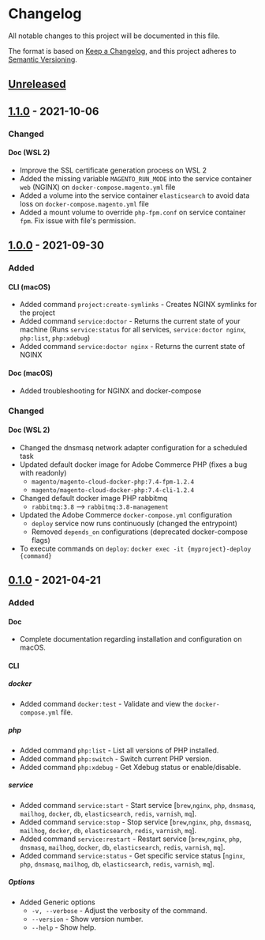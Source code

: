 # Changelog
All notable changes to this project will be documented in this file.

The format is based on [Keep a Changelog](https://keepachangelog.com/en/1.1.0/),
and this project adheres to [Semantic Versioning](https://semver.org/spec/v2.0.0.html).






## [Unreleased]



## [1.1.0] - 2021-10-06
### Changed
#### Doc (WSL 2)
- Improve the SSL certificate generation process on WSL 2
- Added the missing variable `MAGENTO_RUN_MODE` into the service container `web` (NGINX) on `docker-compose.magento.yml` file
- Added a volume into the service container `elasticsearch` to avoid data loss on `docker-compose.magento.yml` file
- Added a mount volume to override `php-fpm.conf` on service container `fpm`. Fix issue with file's permission.


## [1.0.0] - 2021-09-30
### Added

#### CLI (macOS)
- Added command `project:create-symlinks` - Creates NGINX symlinks for the project
- Added command `service:doctor` - Returns the current state of your machine (Runs `service:status` for all services, `service:doctor nginx`, `php:list`, `php:xdebug`)
- Added command `service:doctor nginx` - Returns the current state of NGINX

#### Doc (macOS)
- Added troubleshooting for NGINX and docker-compose

### Changed
#### Doc (WSL 2)
- Changed the dnsmasq network adapter configuration for a scheduled task
- Updated default docker image for Adobe Commerce PHP (fixes a bug with readonly)
  - `magento/magento-cloud-docker-php:7.4-fpm-1.2.4`
  - `magento/magento-cloud-docker-php:7.4-cli-1.2.4`
- Changed default docker image PHP rabbitmq
  - `rabbitmq:3.8` --> `rabbitmq:3.8-management`
- Updated the Adobe Commerce `docker-compose.yml` configuration
  - `deploy` service now runs continuously (changed the entrypoint)
  - Removed `depends_on` configurations (deprecated docker-compose flags)
- To execute commands on `deploy`: `docker exec -it {myproject}-deploy {command}`



## [0.1.0] - 2021-04-21
### Added
#### Doc
- Complete documentation regarding installation and configuration on macOS.

#### CLI
##### docker
- Added command `docker:test` - Validate and view the `docker-compose.yml` file.

##### php
- Added command `php:list` - List all versions of PHP installed.
- Added command `php:switch` - Switch current PHP version.
- Added command `php:xdebug` - Get Xdebug status or enable/disable.

##### service
- Added command `service:start` - Start service [`brew`,`nginx`, `php`, `dnsmasq`, `mailhog`, `docker`, `db`, `elasticsearch`, `redis`, `varnish`, `mq`].
- Added command `service:stop` - Stop service [`brew`,`nginx`, `php`, `dnsmasq`, `mailhog`, `docker`, `db`, `elasticsearch`, `redis`, `varnish`, `mq`].
- Added command `service:restart` - Restart service [`brew`,`nginx`, `php`, `dnsmasq`, `mailhog`, `docker`, `db`, `elasticsearch`, `redis`, `varnish`, `mq`].
- Added command `service:status` - Get specific service status [`nginx`, `php`, `dnsmasq`, `mailhog`, `db`, `elasticsearch`, `redis`, `varnish`, `mq`].

##### Options
- Added Generic options
  - `-v, --verbose` - Adjust the verbosity of the command.
  - `--version` - Show version number.
  - `--help` - Show help.






[Unreleased]: https://github.com/absolunet/pleaz/compare/1.1.0...HEAD
[1.1.0]:      https://github.com/absolunet/pleaz/compare/1.0.0...1.1.0
[1.0.0]:      https://github.com/absolunet/pleaz/compare/0.1.0...1.0.0
[0.1.0]:      https://github.com/absolunet/pleaz/releases/tag/0.1.0
